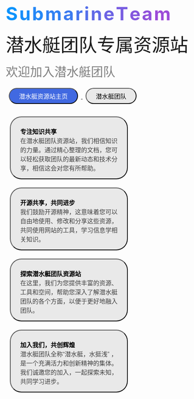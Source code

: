 <font color="#0C93FC" size="36" style="font-weight: bold;">S</font>
<font color="#188DF9" size="36" style="font-weight: bold;">u</font>
<font color="#2487F6" size="36" style="font-weight: bold;">b</font>
<font color="#3081F3" size="36" style="font-weight: bold;">m</font>
<font color="#3C7BF0" size="36" style="font-weight: bold;">a</font>
<font color="#4875ED" size="36" style="font-weight: bold;">r</font>
<font color="#546FEA" size="36" style="font-weight: bold;">i</font>
<font color="#6069E7" size="36" style="font-weight: bold;">n</font>
<font color="#6C63E4" size="36" style="font-weight: bold;">e</font>
<font color="#785DE1" size="36" style="font-weight: bold;">T</font>
<font color="#8457DE" size="36" style="font-weight: bold;">e</font>
<font color="#9051DB" size="36" style="font-weight: bold;">a</font>
<font color="#9C4BD8" size="36" style="font-weight: bold;">m</font>
<p></p>

<font face="黑体" size=10>潜水艇团队专属资源站</font>  
<p></p>
<font face="黑体"  color="gray" size=6>欢迎加入潜水艇团队</font>


<p></p>
<a href="https://submarineteam.netlify.app/home/" target="_blank">
    <button style="background-color: #4169E1; border-radius: 50px; color: white; padding: 7px 25px; text-align: center; text-decoration: none; display: inline-block; font-size: 16px; margin: 8px; cursor: pointer;">潜水艇资源站主页</button>
</a>

<a href="https://www.luogu.com.cn/team/78082" target="_blank">
    <button style="background-color: #e9e9e9; border-radius: 50px; color: black; padding: 7px 25px; text-align: center; text-decoration: none; display: inline-block; font-size: 16px; margin: 8px; cursor: pointer;">潜水艇团队</button>
</a>

<p></p>


<button style="background-color: #e9e9e9; height: 165px; border-radius: 30px; color: black; padding: 25px 25px; text-align: left; text-decoration: none; display: inline-block; font-size: 16px; margin: 11px; cursor: pointer;">
    <b>专注知识共享</b> 
    <font color=#3f3f3f> 
        <br> 在潜水艇团队资源站，我们相信知识 <br> 的力量。通过精心整理的文档，您可 <br> 以轻松获取团队的最新动态和技术分 <br> 享，相信这会对您有所帮助。
    </font>

</button>

<button style="background-color: #e9e9e9; height: 165px; border-radius: 30px; color: black; padding: 25px 25px; text-align: left; text-decoration: none; display: inline-block; font-size: 16px; margin: 11px; cursor: pointer;">
    <b>开源共享，共同进步</b> 
    <font color=#3f3f3f> 
        <br> 我们鼓励开源精神，这意味着您可以 <br> 自由地使用、修改和分享这些资源， <br> 共同使用网站的工具，学习信息学相 <br> 关知识。
    </font>
</button>

<button style="background-color: #e9e9e9; height: 165px; border-radius: 30px; color: black; padding: 25px 25px; text-align: left; text-decoration: none; display: inline-block; font-size: 16px; margin: 11px; cursor: pointer;">
    <b>探索潜水艇团队资源站</b> 
    <font color=#3f3f3f> 
        <br> 在这里，我们为您提供丰富的资源、 <br> 工具和空间，帮助您深入了解潜水艇 <br> 团队的各个方面，以便于更好地融入 <br> 团队。
    </font>
</button>

<button style="background-color: #e9e9e9; height: 165px; border-radius: 30px; color: black; padding: 25px 25px; text-align: left; text-decoration: none; display: inline-block; font-size: 16px; margin: 11px; cursor: pointer;">
    <b>加入我们，共创辉煌</b> 
    <font color=#3f3f3f> 
        <br> 潜水艇团队全称“潜水艇，水挺浅” ， <br> 是一个充满活力和创新精神的集体。 <br> 我们诚邀您的加入，一起探索未知，<br> 共同学习进步。  
    </font>
</button>






